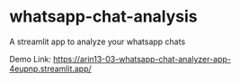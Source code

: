 # whatsapp-chat-analysis
A streamlit app to analyze your whatsapp chats

Demo Link: https://arin13-03-whatsapp-chat-analyzer-app-4eupnp.streamlit.app/
